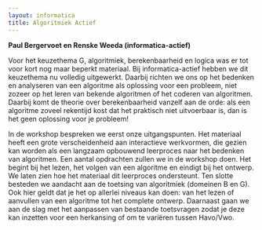 ```yaml
---
layout: informatica
title: Algoritmiek Actief
---
```


**Paul Bergervoet en Renske Weeda (informatica-actief)**

Voor het keuzethema G, algoritmiek, berekenbaarheid en logica was er tot voor
kort nog maar beperkt materiaal. Bij informatica-actief hebben we dit
keuzethema nu volledig uitgewerkt. Daarbij richten we ons op het bedenken en
analyseren van een algoritme als oplossing voor een probleem, niet zozeer op
het leren van bekende algoritmen of het coderen van algoritmen. Daarbij komt
de theorie over berekenbaarheid vanzelf aan de orde: als een algoritme zoveel
rekentijd kost dat het praktisch niet uitvoerbaar is, dan is het geen
oplossing voor je probleem! 

In de workshop bespreken we eerst onze
uitgangspunten. Het materiaal heeft een grote verscheidenheid aan interactieve
werkvormen, die gezien kan worden als een langzaam opbouwend leerproces naar
het bedenken van algoritmen. Een aantal opdrachten zullen we in de workshop
doen. Het begint bij het lezen, het volgen van een algoritme en eindigt bij
het ontwerp. We laten zien hoe het materiaal dit leerproces ondersteunt. Ten
slotte besteden we aandacht aan de toetsing van algoritmiek (domeinen B en G).
Ook hier geldt dat je het op allerlei niveaus kan doen: van het lezen of
aanvullen van een algoritme tot het complete ontwerp. Daarnaast gaan we aan de
slag met het aanpassen van bestaande toetsvragen zodat je deze kan inzetten
voor een herkansing of om te variëren tussen Havo/Vwo.
